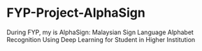 # FYP-Project-AlphaSign
During FYP, my is AlphaSign: Malaysian Sign Language Alphabet Recognition Using Deep Learning for Student in Higher Institution 
